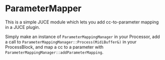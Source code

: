 # ParameterMapper

This is a simple JUCE module which lets you add cc-to-parameter mapping in a JUCE plugin. 

Simply make an instance of `ParameterMappingManager` in your Processor, add a call to `ParameterMappingManager::Process(MidiBuffer&)` in your ProcessBlock, and map a cc to a parameter with `ParameterMappingManager::addParameterMapping`. 


